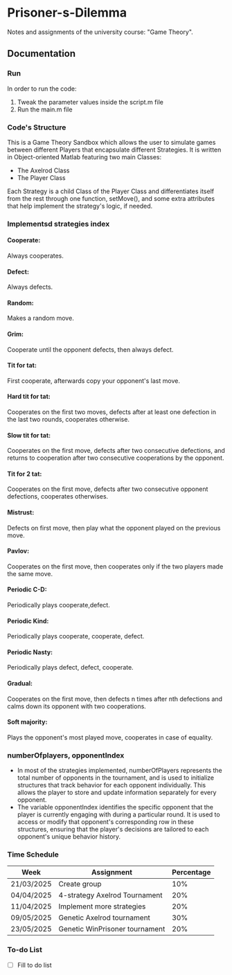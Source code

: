 # Prisoner-s-Dilemma
Notes and assignments of the university course: "Game Theory".

## Documentation
### Run
In order to run the code:
1. Tweak the parameter values inside the script.m file
2. Run the main.m file

### Code's Structure
This is a Game Theory Sandbox which allows the user to simulate games between different Players that encapsulate different Strategies. It is written in Object-oriented Matlab featuring two main Classes:
- The Axelrod Class
- The Player Class

Each Strategy is a child Class of the Player Class and differentiates itself from the rest through one function, setMove(), and some extra attributes that help implement the strategy's logic, if needed.

### Implementsd strategies index
#### Cooperate:
Always cooperates.
#### Defect:
Always defects.
#### Random:
Makes a random move.
#### Grim:
Cooperate until the opponent defects, then always defect.
#### Tit for tat:
First cooperate, afterwards copy your opponent's last move.
#### Hard tit for tat:
Cooperates on the first two moves, defects after at least one defection in the last two rounds,
cooperates otherwise.
#### Slow tit for tat:
Cooperates on the first  move, defects after two consecutive defections,
and returns to cooperation after two consecutive cooperations by the opponent.
#### Tit for 2 tat:
Cooperates on the first move, defects after two consecutive opponent defections,
cooperates otherwises.
#### Mistrust:
Defects on first move, then play what the opponent played on the previous move.
#### Pavlov: 
Cooperates on the first move, then cooperates only if the two players made the same move.
#### Periodic C-D:
Periodically plays cooperate,defect.
#### Periodic Kind:
Periodically plays cooperate, cooperate, defect.
#### Periodic Nasty:
Periodically plays defect, defect, cooperate.
#### Gradual:
Cooperates on the first move, then defects n times after nth defections
and calms down its opponent with two cooperations.
#### Soft majority:
Plays the opponent's most played move, cooperates in case of equality.

### numberOfplayers, opponentIndex
- In most of the strategies implemented, numberOfPlayers represents the total number of opponents in the tournament, and is used to initialize structures that track behavior for each opponent individually. This allows the player to store and update information separately for every opponent. 
- The variable opponentIndex identifies the specific opponent that the player is currently engaging with during a particular round. It is used to access or modify that opponent's corresponding row in these structures, ensuring that the player's decisions are tailored to each opponent's unique behavior history.


### Time Schedule
| Week | Assignment | Percentage |
|------|------------|------------|
|21/03/2025|Create group|10%|
|04/04/2025|4-strategy Axelrod Tournament|20%|
|11/04/2025|Implement more strategies|20%|
|09/05/2025|Genetic Axelrod tournament|30%|
|23/05/2025|Genetic WinPrisoner tournament|20%|

### To-do List
- [ ] Fill to do list